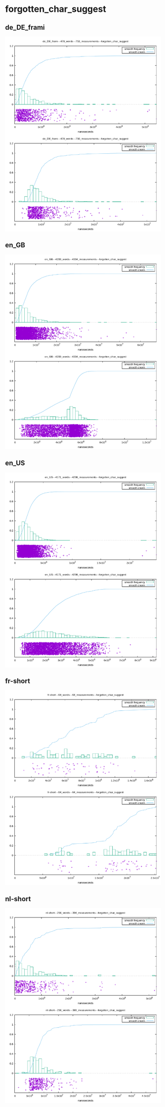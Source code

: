 # forgotten_char_suggest

## de_DE_frami

[![](de_DE_frami.log.forgotten_char_suggest.png)](de_DE_frami.log.forgotten_char_suggest.png)

## en_GB

[![](en_GB.log.forgotten_char_suggest.png)](en_GB.log.forgotten_char_suggest.png)

## en_US

[![](en_US.log.forgotten_char_suggest.png)](en_US.log.forgotten_char_suggest.png)

## fr-short

[![](fr-short.log.forgotten_char_suggest.png)](fr-short.log.forgotten_char_suggest.png)

## nl-short

[![](nl-short.log.forgotten_char_suggest.png)](nl-short.log.forgotten_char_suggest.png)


